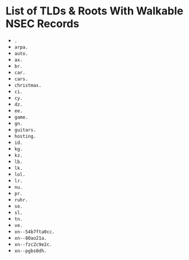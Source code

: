 # List of TLDs & Roots With Walkable NSEC Records

* `.`
* `arpa.`
* `auto.`
* `ax.`
* `br.`
* `car.`
* `cars.`
* `christmas.`
* `ci.`
* `cy.`
* `dz.`
* `ee.`
* `game.`
* `gn.`
* `guitars.`
* `hosting.`
* `id.`
* `kg.`
* `kz.`
* `lb.`
* `lk.`
* `lol.`
* `lr.`
* `nu.`
* `pr.`
* `ruhr.`
* `se.`
* `sl.`
* `tn.`
* `ve.`
* `xn--54b7fta0cc.`
* `xn--80ao21a.`
* `xn--fzc2c9e2c.`
* `xn--pgbs0dh.`
